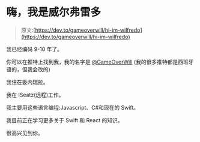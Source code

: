 # 嗨，我是威尔弗雷多

> 原文:[https://dev.to/gameoverwill/hi-im-wilfredo](https://dev.to/gameoverwill/hi-im-wilfredo)

我已经编码 9-10 年了。

你可以在推特上找到我，我的名字是 [@GameOverWill](https://twitter.com/GameOverWill) (我的很多推特都是西班牙语的，但我会改的)

我住在委内瑞拉。

我在 ISeatz(远程)工作。

我主要用这些语言编程:Javascript、C#和现在的 Swift。

我目前正在学习更多关于 Swift 和 React 的知识。

很高兴见到你。